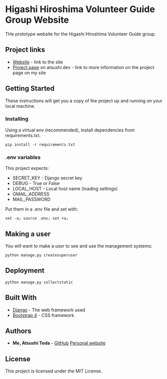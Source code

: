 # Higashi Hiroshima Volunteer Guide Group Website
THe prototype website for the Higashi Hiroshima Volunteer Guide group.

## Project links
* [Website](https://saijosakaguradouri.pythonanywhere.com) - link to the site
* [Project page](https://www.atsushi.dev/work/higashi-hiroshima-volunteer-guide/) on atsushi.dev - link to more information on the project page on my site

## Getting Started

These instructions will get you a copy of the project up and running on your local machine.

### Installing

Using a virtual env (recommended), install dependencies from requirements.txt.

```
pip install -r requirements.txt
```

### .env variables
This project expects:
* SECRET_KEY - Django secret key
* DEBUG - True or False
* LOCAL_HOST - Local host name (loading settings)
* GMAIL_ADDRESS
* MAIL_PASSWORD

Put them in a .env file and set with:
```
set -a; source .env; set +a;
```
## Making a user
You will want to make a user to see and use the management systems:
```
python manage.py createsuperuser
```

## Deployment
```
python manage.py collectstatic
```

## Built With

* [Django](https://docs.djangoproject.com/en/2.2/) - The web framework used
* [Bootstrap 4](https://getbootstrap.com/docs/4.3/getting-started/introduction/) - CSS framework

## Authors

* **Me, Atsushi Toda** - [GitHub](https://github.com/todaatsushi) [Personal website](https://www.atsushi.dev)

## License

This project is licensed under the MIT License.

